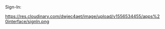 Sign-In:

https://res.cloudinary.com/dwjec4aet/image/upload/v1556534455/apps%20interface/signIn.png
